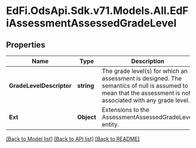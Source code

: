 # EdFi.OdsApi.Sdk.v71.Models.All.EdFiAssessmentAssessedGradeLevel

## Properties

Name | Type | Description | Notes
------------ | ------------- | ------------- | -------------
**GradeLevelDescriptor** | **string** | The grade level(s) for which an assessment is designed. The semantics of null is assumed to mean that the assessment is not associated with any grade level. | 
**Ext** | **Object** | Extensions to the AssessmentAssessedGradeLevel entity. | [optional] 

[[Back to Model list]](../../README.md#documentation-for-models) [[Back to API list]](../../README.md#documentation-for-api-endpoints) [[Back to README]](../../README.md)

